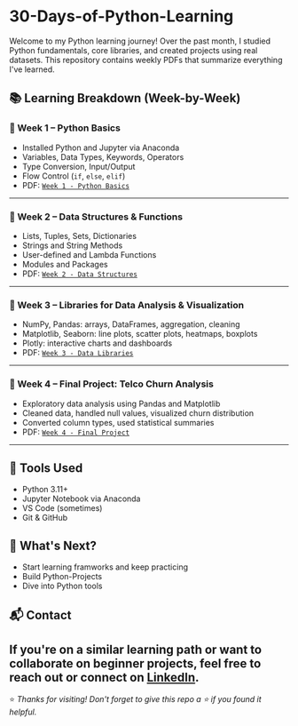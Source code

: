 # 30-Days-of-Python-Learning
Welcome to my Python learning journey! Over the past month, I studied Python fundamentals, core libraries, and created projects using real datasets. This repository contains weekly PDFs that summarize everything I've learned.

## 📚 Learning Breakdown (Week-by-Week)

### 🔹 Week 1 – Python Basics
- Installed Python and Jupyter via Anaconda
- Variables, Data Types, Keywords, Operators
- Type Conversion, Input/Output
- Flow Control (`if`, `else`, `elif`)
- PDF: [`Week 1 - Python Basics`](./Python%20Learning%20Week%201.pdf)

---

### 🔹 Week 2 – Data Structures & Functions
- Lists, Tuples, Sets, Dictionaries
- Strings and String Methods
- User-defined and Lambda Functions
- Modules and Packages
- PDF: [`Week 2 - Data Structures`](./Python%20Learning%20Week%202.pdf)

---

### 🔹 Week 3 – Libraries for Data Analysis & Visualization
- NumPy, Pandas: arrays, DataFrames, aggregation, cleaning
- Matplotlib, Seaborn: line plots, scatter plots, heatmaps, boxplots
- Plotly: interactive charts and dashboards
- PDF: [`Week 3 - Data Libraries`](./Python%20Learning%20Week%203.pdf)

---

### 🔹 Week 4 – Final Project: Telco Churn Analysis
- Exploratory data analysis using Pandas and Matplotlib
- Cleaned data, handled null values, visualized churn distribution
- Converted column types, used statistical summaries
- PDF: [`Week 4 - Final Project`](./Python%20Week4%20Final%202Project%20.pdf)

---

## 🔧 Tools Used
- Python 3.11+
- Jupyter Notebook via Anaconda
- VS Code (sometimes)
- Git & GitHub

## 🌱 What's Next?
- Start learning framworks and keep practicing
- Build Python-Projects
- Dive into Python tools 

## 📬 Contact
If you're on a similar learning path or want to collaborate on beginner projects, feel free to reach out or connect on [LinkedIn](https://www.linkedin.com/in/amol-thakare-182610352/).
---

⭐️ _Thanks for visiting! Don't forget to give this repo a ⭐ if you found it helpful._
